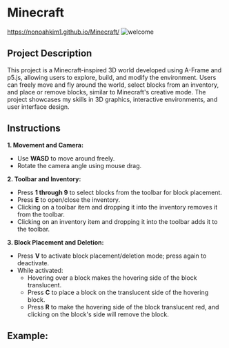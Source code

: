 # Minecraft
https://nonoahkim1.github.io/Minecraft/
![welcome](https://github.com/nonoahkim1/Minecraft/assets/83424774/edc52b2b-828c-4c2c-81ab-dd4c52b0f882)


## Project Description
This project is a Minecraft-inspired 3D world developed using A-Frame and p5.js, allowing users to explore, build, and modify the environment. Users can freely move and fly around the world, select blocks from an inventory, and place or remove blocks, similar to Minecraft's creative mode. The project showcases my skills in 3D graphics, interactive environments, and user interface design.

## Instructions
**1. Movement and Camera:**
* Use **WASD** to move around freely.
* Rotate the camera angle using mouse drag.

**2. Toolbar and Inventory:**
* Press **1 through 9** to select blocks from the toolbar for block placement.
* Press **E** to open/close the inventory.
* Clicking on a toolbar item and dropping it into the inventory removes it from the toolbar.
* Clicking on an inventory item and dropping it into the toolbar adds it to the toolbar.

**3. Block Placement and Deletion:**
* Press **V** to activate block placement/deletion mode; press again to deactivate.
* While activated:
    * Hovering over a block makes the hovering side of the block translucent.
    * Press **C** to place a block on the translucent side of the hovering block.
    * Press **R** to make the hovering side of the block translucent red, and clicking on the block's side will remove the block.
 
## Example:
